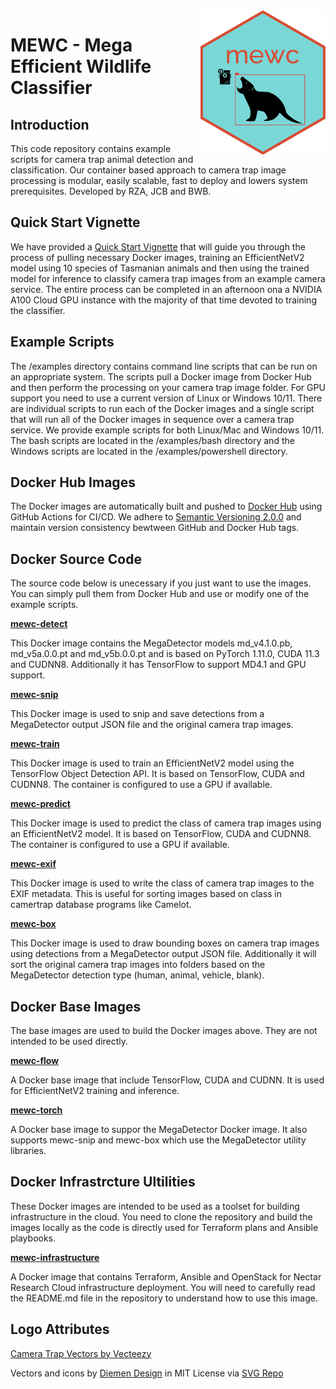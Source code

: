 <img src="mewc_logo_hex.png" alt="MEWC Hex Sticker" width="200" align="right"/>

# MEWC - Mega Efficient Wildlife Classifier

## Introduction
This code repository contains example scripts for camera trap animal detection and classification. Our container based approach to camera trap image processing is modular, easily scalable, fast to deploy and lowers system prerequisites. Developed by RZA, JCB and BWB.

## Quick Start Vignette
We have provided a [Quick Start Vignette](./vignette.md) that will guide you through the process of pulling necessary Docker images, training an EfficientNetV2 model using 10 species of Tasmanian animals and then using the trained model for inference to classify camera trap images from an example camera service. The entire process can be completed in an afternoon ona a NVIDIA A100 Cloud GPU instance with the majority of that time devoted to training the classifier. 

## Example Scripts
The /examples directory contains command line scripts that can be run on an appropriate system. The scripts pull a Docker image from Docker Hub and then perform the processing on your camera trap image folder. For GPU support you need to use a current version of Linux or Windows 10/11. There are individual scripts to run each of the Docker images and a single script that will run all of the Docker images in sequence over a camera trap service. We provide example scripts for both Linux/Mac and Windows 10/11. The bash scripts are located in the /examples/bash directory and the Windows scripts are located in the /examples/powershell directory.



## Docker Hub Images
The Docker images are automatically built and pushed to [Docker Hub](https://hub.docker.com) using GitHub Actions for CI/CD. We adhere to [Semantic Versioning 2.0.0](https://semver.org) and maintain version consistency bewtween GitHub and Docker Hub tags. 

## Docker Source Code
The source code below is unecessary if you just want to use the images. You can simply pull them from Docker Hub and use or modify one of the example scripts.

[**mewc-detect**](https://github.com/zaandahl/mewc-detect)

This Docker image contains the MegaDetector models md_v4.1.0.pb, md_v5a.0.0.pt and md_v5b.0.0.pt and is based on PyTorch 1.11.0, CUDA 11.3 and CUDNN8. Additionally it has TensorFlow to support MD4.1 and GPU support.

[**mewc-snip**](https://github.com/zaandahl/mewc-snip)

This Docker image is used to snip and save detections from a MegaDetector output JSON file and the original camera trap images.

[**mewc-train**](https://github.com/zaandahl/mewc-train)

This Docker image is used to train an EfficientNetV2 model using the TensorFlow Object Detection API. It is based on TensorFlow, CUDA and CUDNN8. The container is configured to use a GPU if available. 

[**mewc-predict**](https://github.com/zaandahl/mewc-predict)

This Docker image is used to predict the class of camera trap images using an EfficientNetV2 model. It is based on TensorFlow, CUDA and CUDNN8. The container is configured to use a GPU if available. 

[**mewc-exif**](https://github.com/zaandahl/mewc-exif)

This Docker image is used to write the class of camera trap images to the EXIF metadata. This is useful for sorting images based on class in camertrap database programs like Camelot.

[**mewc-box**](https://github.com/zaandahl/mewc-box)

This Docker image is used to draw bounding boxes on camera trap images using detections from a MegaDetector output JSON file. Additionally it will sort the original camera trap images into folders based on the MegaDetector detection type (human, animal, vehicle, blank). 

## Docker Base Images
The base images are used to build the Docker images above. They are not intended to be used directly. 

[**mewc-flow**](https://github.com/zaandahl/mewc-flow)

A Docker base image that include TensorFlow, CUDA and CUDNN. It is used for EfficientNetV2 training and inference.

[**mewc-torch**](https://github.com/zaandahl/mewc-torch)

A Docker base image to suppor the MegaDetector Docker image. It also supports mewc-snip and mewc-box which use the MegaDetector utility libraries. 

## Docker Infrastrcture Ultilities
These Docker images are intended to be used as a toolset for building infrastructure in the cloud. You need to clone the repository and build the images locally as the code is directly used for Terraform plans and Ansible playbooks. 

[**mewc-infrastructure**](https://github.com/zaandahl/mewc-infrastructure)

A Docker image that contains Terraform, Ansible and OpenStack for Nectar Research Cloud infrastructure deployment. You will need to carefully read the README.md file in the repository to understand how to use this image.

## Logo Attributes

<a href="https://www.vecteezy.com/free-vector/camera-trap">Camera Trap Vectors by Vecteezy</a>

Vectors and icons by <a href="https://github.com/DiemenDesign/LibreICONS?ref=svgrepo.com" target="_blank">Diemen Design</a> in MIT License via <a href="https://www.svgrepo.com/" target="_blank">SVG Repo</a>


